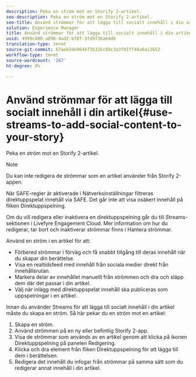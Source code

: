 ```yaml
---
description: Peka en ström mot en Storify 2-artikel.
seo-description: Peka en ström mot en Storify 2-artikel.
seo-title: Använd strömmar för att lägga till socialt innehåll i din artikel
solution: Experience Manager
title: Använd strömmar för att lägga till socialt innehåll i din artikel
uuid: 4999c880-a896-4ad2-bf8f-3fd9736a64d6
translation-type: tm+mt
source-git-commit: 67aeb3de964473b326c88c3a3f81ff48a6a12652
workflow-type: tm+mt
source-wordcount: '267'
ht-degree: 0%

---
```



# Använd strömmar för att lägga till socialt innehåll i din artikel{#use-streams-to-add-social-content-to-your-story}

Peka en ström mot en Storify 2-artikel.

>[!NOTE]
>
>Du kan inte redigera de strömmar som en artikel använder från Storify 2-appen.

När SAFE-regler är aktiverade i Nätverksinställningar filtreras direktuppspelat innehåll via SAFE. Det går inte att visa osäkert innehåll på fliken Direktuppspelning.

Om du vill redigera eller inaktivera en direktuppspelning går du till Streams-sektionen i Livefyre Engagement Cloud. Mer information om hur du redigerar, tar bort och inaktiverar strömmar finns i Hantera strömmar.

Använd en ström i en artikel för att:

* Förbered strömmar i förväg och få snabbt tillgång till deras innehåll när du skapar din berättelse.
* Visa en realtidsfeed med innehåll från sociala medier direkt från innehållsrutan.
* Markera delar av innehållet manuellt från strömmen och dra och släpp dem där det passar i din artikel.
* Välj när inlägg med direktuppspelat innehåll ska publiceras som uppspelningar i en artikel.

Innan du använder Streams för att lägga till socialt innehåll i din artikel måste du skapa en ström. Så här pekar du en ström mot en artikel:

1. Skapa en ström.
1. Använd strömmen på en ny eller befintlig Storify 2-app.
1. Visa de strömmar som används av en artikel genom att klicka på ikonen Direktuppspelning på panelen Redigering.
1. Klicka och dra element från fliken Direktuppspelning för att lägga till dem i berättelsen.
1. Redigera det innehåll du infogar från strömmar på samma sätt som du redigerar annat innehåll i din artikel.
